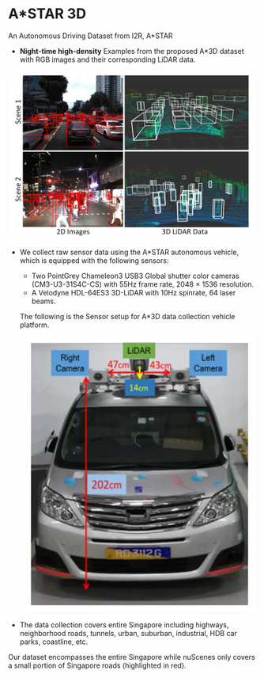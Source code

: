 # A*STAR 3D
An Autonomous Driving Dataset from I2R, A*STAR

- **Night-time high-density** Examples from the proposed A*3D dataset with RGB images and their corresponding LiDAR data. 

<div align=center><img width = '650' src ="images/Example.png"/></div>

- We collect raw sensor data using the A*STAR autonomous vehicle, which is equipped with the following sensors:
  - Two PointGrey Chameleon3 USB3 Global shutter color cameras (CM3-U3-31S4C-CS) with 55Hz frame rate, 2048 × 1536 resolution.
  - A Velodyne HDL-64ES3 3D-LiDAR with 10Hz spinrate, 64 laser beams.
  
  The following is the Sensor setup for A*3D data collection vehicle platform. 
  <div align=center><img width = '650' src ="images/Vehicle.png"/></div>
  
- The data collection covers entire Singapore including highways, neighborhood roads, tunnels, urban, suburban, industrial, HDB car parks, coastline, etc. 


Our dataset encompasses the entire Singapore while nuScenes only covers a small portion of Singapore roads (highlighted in red).

